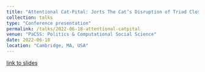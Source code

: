 ```yaml
---
title: "Attentional Cat-Pital: Jorts The Cat’s Disruption of Triad Closure Processes in Social Networks."
collection: talks
type: "Conference presentation"
permalink: /talks/2022-06-18-attentional-catpital
venue: "PaCSS: Politics & Computational Social Science"
date: 2022-06-18
location: "Cambridge, MA, USA"
---
```

[link to slides](http://asmithh.github.io/files/attentional_catpital_pacss_2022.pdf)

